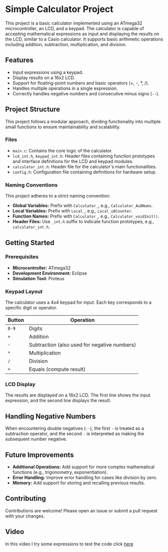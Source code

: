 # Simple Calculator Project

This project is a basic calculator implemented using an ATmega32 microcontroller, an LCD, and a keypad. The calculator is capable of accepting mathematical expressions as input and displaying the results on the LCD, similar to a Casio calculator. It supports basic arithmetic operations including addition, subtraction, multiplication, and division.

## Features

- Input expressions using a keypad.
- Display results on a 16x2 LCD.
- Support for floating-point numbers and basic operators (+, -, *, /).
- Handles multiple operations in a single expression.
- Correctly handles negative numbers and consecutive minus signs (`--`).

## Project Structure

This project follows a modular approach, dividing functionality into multiple small functions to ensure maintainability and scalability.

### Files

- `main.c`: Contains the core logic of the calculator.
- `lcd_int.h`, `keypad_int.h`: Header files containing function prototypes and interface definitions for the LCD and keypad modules.
- `calculator_int.h`: Header file for the calculator's main functionalities.
- `config.h`: Configuration file containing definitions for hardware setup.

### Naming Conventions

This project adheres to a strict naming convention:

- **Global Variables:** Prefix with `Calculator_`, e.g., `Calculator_Au8Nums`.
- **Local Variables:** Prefix with `Local_`, e.g., `Local_u8Counter`.
- **Function Names:** Prefix with `Calculator_`, e.g., `Calculator_voidInit()`.
- **Header Files:** Use `_int.h` suffix to indicate function prototypes, e.g., `calculator_int.h`.

## Getting Started

### Prerequisites

- **Microcontroller:** ATmega32
- **Development Environment:** Eclipse
- **Simulation Tool:** Proteus

### Keypad Layout

The calculator uses a 4x4 keypad for input. Each key corresponds to a specific digit or operator.

| Button | Operation |
|--------|-----------|
| `0-9`  | Digits    |
| `+`    | Addition  |
| `-`    | Subtraction (also used for negative numbers) |
| `*`    | Multiplication |
| `/`    | Division  |
| `=`    | Equals (compute result) |

### LCD Display

The results are displayed on a 16x2 LCD. The first line shows the input expression, and the second line displays the result.

## Handling Negative Numbers

When encountering double negatives (`--`), the first `-` is treated as a subtraction operator, and the second `-` is interpreted as making the subsequent number negative.

## Future Improvements

- **Additional Operations:** Add support for more complex mathematical functions (e.g., trigonometry, exponentiation).
- **Error Handling:** Improve error handling for cases like division by zero.
- **Memory:** Add support for storing and recalling previous results.

## Contributing

Contributions are welcome! Please open an issue or submit a pull request with your changes.

## Video

In this video I try some expressions to test the code
click [here](https://drive.google.com/file/d/1F_NumbW5BTpSiagNDLwEN1mYkwiZUKQh/view?usp=drive_link)

